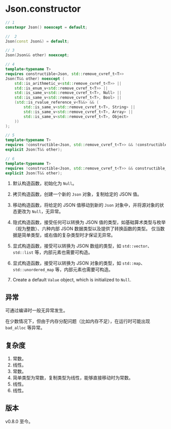 # **Json.constructor**

```cpp
// 1
constexpr Json() noexcept = default;

//  2
Json(const Json&) = default;

// 3
Json(Json&& other) noexcept;

// 4
template<typename T>
requires constructible<Json, std::remove_cvref_t<T>>
Json(T&& other) noexcept (
    std::is_arithmetic_v<std::remove_cvref_t<T>> ||
    std::is_enum_v<std::remove_cvref_t<T>> ||
    std::is_same_v<std::remove_cvref_t<T>, Null> ||
    std::is_same_v<std::remove_cvref_t<T>, Bool> ||
    (std::is_rvalue_reference_v<T&&> && (
        std::is_same_v<std::remove_cvref_t<T>, String> ||
        std::is_same_v<std::remove_cvref_t<T>, Array> ||
        std::is_same_v<std::remove_cvref_t<T>, Object>
    ))
);

// 5
template<typename T>
requires !constructible<Json, std::remove_cvref_t<T>> && !constructible_map<Json, std::remove_cvref_t<T>> && constructible_array<Json, std::remove_cvref_t<T>>
explicit Json(T&& other);

// 6
template<typename T>
requires !constructible<Json, std::remove_cvref_t<T>> && constructible_map<Json, std::remove_cvref_t<T>>
explicit Json(T&& other);
```

1. 默认构造函数，初始化为 `Null`。

2. 拷贝构造函数，创建一个新的 `Json` 对象，复制给定的 JSON 值。

3. 移动构造函数，将给定的 JSON 值移动到新的 `Json` 对象中，并将源对象的状态更改为 `Null`，无异常。

4. 隐式构造函数，接受任何可以转换为 JSON 值的类型，如基础算术类型与枚举（视为整数）、六种内部 JSON 数据类型以及提供了转换函数的类型。
仅当数据是简单类型，或右值的复杂类型时才保证无异常。

5. 显式构造函数，接受可以转换为 JSON 数组的类型，如 `std::vector`、`std::list` 等，内部元素也需要可构造。

6. 显式构造函数，接受可以转换为 JSON 对象的类型，如 `std::map`、`std::unordered_map` 等，内部元素也需要可构造。

1. Create a default `Value` object, which is initialized to `Null`.

## 异常

可通过编译时一般无异常发生。

在少数情况下，但由于内存分配问题（比如内存不足），在运行时可能出现 `bad_alloc` 等异常。

## 复杂度

1. 常数。
2. 线性。
3. 常数。
4. 简单类型为常数，复制类型为线性，能够直接移动时为常数。
5. 线性。
6. 线性。

## 版本

v0.8.0 至今。

